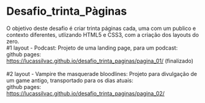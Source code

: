 # Desafio_trinta_Pàginas

O objetivo deste desafio é criar trinta páginas cada, uma com um publico e contexto diferentes, utlizando HTML5 e CSS3, com a criação dos layouts do zero.<br>
#1 layout - Podcast: Projeto de uma landing page, para um podcast:<br>
github pages: https://lucassilvac.github.io/desafio_trinta_paginas/pagina_01/ (finalizado)<br><br>
#2 layout - Vampire the masquerade bloodlines: Projeto para divulgação de um game antigo, transportado para os dias atuais:<br>
github pages: https://lucassilvac.github.io/desafio_trinta_paginas/pagina_02/
